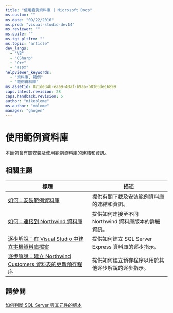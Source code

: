 ```yaml
---
title: "使用範例資料庫 | Microsoft Docs"
ms.custom: ""
ms.date: "09/22/2016"
ms.prod: "visual-studio-dev14"
ms.reviewer: ""
ms.suite: ""
ms.tgt_pltfrm: ""
ms.topic: "article"
dev_langs: 
  - "VB"
  - "CSharp"
  - "C++"
  - "aspx"
helpviewer_keywords: 
  - "資料庫, 範例"
  - "範例資料庫"
ms.assetid: 821de34b-eaa9-40af-b9aa-b8305de16899
caps.latest.revision: 28
caps.handback.revision: 5
author: "mikeblome"
ms.author: "mblome"
manager: "ghogen"
---
```

# 使用範例資料庫
本節包含有關安裝及使用範例資料庫的連結和資訊。  
  
## 相關主題  
  
|標題|描述|  
|--------|--------|  
|[如何：安裝範例資料庫](../data-tools/how-to-install-sample-databases.md)|提供有關下載及安裝範例資料庫的連結和資訊。|  
|[如何：連接到 Northwind 資料庫](../data-tools/how-to-connect-to-the-northwind-database.md)|提供如何連接至不同 Northwind 資料庫版本的詳細資訊。|  
|[逐步解說：在 Visual Studio 中建立本機資料庫檔案](../data-tools/create-a-sql-database-by-using-a-designer.md)|提供如何建立 SQL Server Express 資料庫的逐步指示。|  
|[逐步解說：建立 Northwind Customers 資料表的更新預存程序](../data-tools/walkthrough-creating-update-stored-procedures-for-the-northwind-customers-table.md)|提供如何建立預存程序以用於其他逐步解說的逐步指示。|  
  
## 請參閱  
 [如何判斷 SQL Server 與其元件的版本](http://support.microsoft.com/kb/321185)